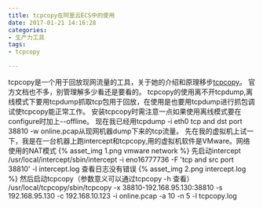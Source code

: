 ```yaml
---
title: tcpcopy在阿里云ECS中的使用
date: 2017-01-21 14:16:28
categories:
- 生产力工具
tags:
- tcpcopy

---
```

tcpcopy是一个用于回放现网流量的工具，关于她的介绍和原理移步[tcpcopy](https://github.com/session-replay-tools/tcpcopy)。
官方文档也不多，别管理解多少看还是要看的。
tcpcopy的使用离不开tcpdump,离线模式下要用tcpdump抓取tcp包用于回放，在使用是也要用tcpdump进行抓包调试使tcpcopy能正常工作。
安装tcpcopy时需注意一点如果使用离线模式要在configure时加上--offline。
现在我已经用tcpdump -i eth0 tcp and dst port 38810 -w online.pcap从现网机器dump下来的tcp流量。
先在我的虚拟机上试一下，我是在一台机器上跑intercept和tcpcopy,用的虚拟机软件是VMware。网络使用的NAT模式
{% asset_img 1.png vmware network %}
先启动intercept
/usr/local/intercept/sbin/intercept -i eno16777736 -F 'tcp and src port 38810' -l intercept.log
查看日志没有错误
{% asset_img 2.png intercept.log %}
然后启动tcpcopy（参数意义可以通过tcpcopy -h 查看）
/usr/local/tcpcopy/sbin/tcpcopy -x 38810-192.168.95.130:38810 -s 192.168.95.130 -c 192.168.10.123 -i online.pcap -a 10 -n 5 -l tcpcopy.log



